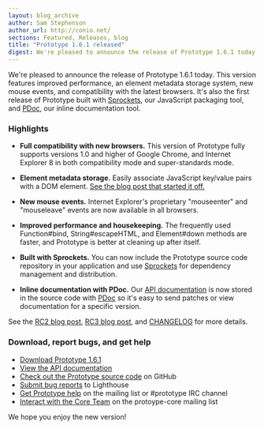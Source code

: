 ```yaml
---
layout: blog_archive
author: Sam Stephenson
author_url: http://conio.net/
sections: Featured, Releases, blog
title: "Prototype 1.6.1 released"
digest: We're pleased to announce the release of Prototype 1.6.1 today. This version features improved performance, an element metadata storage system, new mouse events, and compatibility with the latest browsers. It's also the first release of Prototype built with [Sprockets](http://getsprockets.org/), our JavaScript packaging tool, and [PDoc](http://pdoc.org/), our inline documentation tool.
---
```


We're pleased to announce the release of Prototype 1.6.1 today. This version features improved performance, an element metadata storage system, new mouse events, and compatibility with the latest browsers. It's also the first release of Prototype built with [Sprockets](http://getsprockets.org/), our JavaScript packaging tool, and [PDoc](http://pdoc.org/), our inline documentation tool.

### Highlights

* **Full compatibility with new browsers.** This version of Prototype fully supports versions 1.0 and higher of Google Chrome, and Internet Explorer 8 in both compatibility mode and super-standards mode.

* **Element metadata storage.** Easily associate JavaScript key/value pairs with a DOM element. [See the blog post that started it off.](http://prototypejs.org/2009/2/16/pimp-my-code-1-element-storage)

* **New mouse events.** Internet Explorer's proprietary "mouseenter" and "mouseleave" events are now available in all browsers.

* **Improved performance and housekeeping.** The frequently used Function#bind, String#escapeHTML, and Element#down methods are faster, and Prototype is better at cleaning up after itself.

* **Built with Sprockets.** You can now include the Prototype source code repository in your application and use [Sprockets](http://getsprockets.org/) for dependency management and distribution.

* **Inline documentation with PDoc.** Our [API documentation](http://api.prototypejs.org/) is now stored in the source code with [PDoc](http://pdoc.org/) so it's easy to send patches or view documentation for a specific version. 

See the [RC2 blog post](http://prototypejs.org/2009/3/27/prototype-1-6-1-rc2-ie8-compatibility-element-storage-and-bug-fixes), [RC3 blog post](http://prototypejs.org/2009/6/16/prototype-1-6-1-rc3-chrome-support-and-pdoc), and [CHANGELOG](http://github.com/sstephenson/prototype/blob/f405b2c510e09b55d08c926a9e1a5c2e2d0a1834/CHANGELOG) for more details.


### Download, report bugs, and get help

* [Download Prototype 1.6.1](http://prototypejs.org/assets/2009/8/31/prototype.js)
* [View the API documentation](http://api.prototypejs.org/)
* [Check out the Prototype source code](http://github.com/sstephenson/prototype/) on GitHub
* [Submit bug reports](http://prototype.lighthouseapp.com/) to Lighthouse
* [Get Prototype help](http://prototypejs.org/discuss) on the mailing list or #prototype IRC channel
* [Interact with the Core Team](http://groups.google.com/group/prototype-core) on the protoype-core mailing list


We hope you enjoy the new version!

